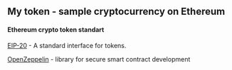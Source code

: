 ## My token - sample cryptocurrency on Ethereum

#### Ethereum crypto token standart
[EIP-20](https://github.com/ethereum/EIPs/blob/master/EIPS/eip-20.md) - A standard interface for tokens.

[OpenZeppelin](https://github.com/OpenZeppelin/openzeppelin-solidity) - library for secure smart contract development
